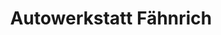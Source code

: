 ---
title: "Autowerkstatt Fähnrich"
url: /rathmannsdorf/autowerkstatt-faehnrich/
shop: Autowerkstatt
---